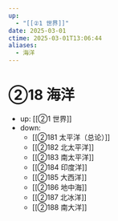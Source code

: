 ```yaml
---
up:
  - "[[②1 世界]]"
date: 2025-03-01
ctime: 2025-03-01T13:06:44
aliases:
  - 海洋
---
```


# ②18 海洋

- up: [[②1 世界]]
- down:	
	- [[②181 太平洋（总论）]]
	- [[②182 北太平洋]]
	- [[②183 南太平洋]]
	- [[②184 印度洋]]
	- [[②185 大西洋]]
	- [[②186 地中海]]
	- [[②187 北冰洋]]
	- [[②188 南大洋]]
	
